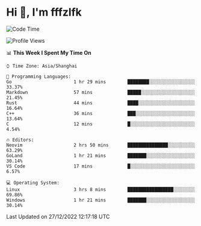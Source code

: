 # Hi 👋, I'm fffzlfk

<!--START_SECTION:waka-->
![Code Time](http://img.shields.io/badge/Code%20Time-5%20hrs%2015%20mins-blue)

![Profile Views](http://img.shields.io/badge/Profile%20Views-112-blue)

📊 **This Week I Spent My Time On** 

```text
⌚︎ Time Zone: Asia/Shanghai

💬 Programming Languages: 
Go                       1 hr 29 mins        ████████░░░░░░░░░░░░░░░░░   33.37% 
Markdown                 57 mins             █████░░░░░░░░░░░░░░░░░░░░   21.45% 
Rust                     44 mins             ████░░░░░░░░░░░░░░░░░░░░░   16.64% 
C++                      36 mins             ███░░░░░░░░░░░░░░░░░░░░░░   13.64% 
C                        12 mins             █░░░░░░░░░░░░░░░░░░░░░░░░   4.54%

🔥 Editors: 
Neovim                   2 hrs 50 mins       ███████████████░░░░░░░░░░   63.29% 
GoLand                   1 hr 21 mins        ███████░░░░░░░░░░░░░░░░░░   30.14% 
VS Code                  17 mins             █░░░░░░░░░░░░░░░░░░░░░░░░   6.57%

💻 Operating System: 
Linux                    3 hrs 8 mins        █████████████████░░░░░░░░   69.86% 
Windows                  1 hr 21 mins        ███████░░░░░░░░░░░░░░░░░░   30.14%

```


 Last Updated on 27/12/2022 12:17:18 UTC
<!--END_SECTION:waka-->

